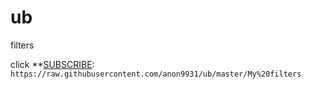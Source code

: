 # ub
filters

click **[SUBSCRIBE](https://subscribe.adblockplus.org?location=https%3A%2F%2Fraw.githubusercontent.com%2Fanon9931%2Fub%2Fmaster%2FMy%2520filters&amp;title=Sub):<br>
`https://raw.githubusercontent.com/anon9931/ub/master/My%20filters` 
